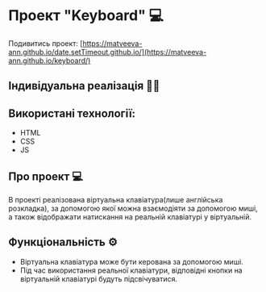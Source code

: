 # Проект "Keyboard" 💻

Подивитись проект: [https://matveeva-ann.github.io/date.setTimeout.github.io/](https://matveeva-ann.github.io/keyboard/)

## Індивідуальна реалізація 👩‍💼

## Використані технології:
- HTML
- CSS
- JS

## Про проект 💻

В проекті реалізована віртуальна клавіатура(лише англійська розкладка), за допомогою якої можна взаємодіяти за допомогою миші, а також відображати натискання на реальній клавіатурі у віртуальній.

## Функціональність ⚙️
- Віртуальна клавіатура може бути керована за допомогою миші.
- Під час використання реальної клавіатури, відповідні кнопки на віртуальній клавіатурі будуть підсвічуватися.
